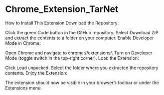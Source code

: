 # Chrome_Extension_TarNet
How to Install This Extension
Download the Repository:

Click the green Code button in the GitHub repository.
Select Download ZIP and extract the contents to a folder on your computer.
Enable Developer Mode in Chrome:

Open Chrome and navigate to chrome://extensions/.
Turn on Developer Mode (toggle switch in the top-right corner).
Load the Extension:

Click Load unpacked.
Select the folder where you extracted the repository contents.
Enjoy the Extension:

The extension should now be visible in your browser’s toolbar or under the Extensions menu.